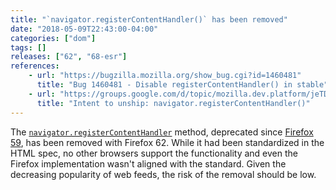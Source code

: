 ```yaml
---
title: "`navigator.registerContentHandler()` has been removed"
date: "2018-05-09T22:43:00-04:00"
categories: ["dom"]
tags: []
releases: ["62", "68-esr"]
references:
    - url: "https://bugzilla.mozilla.org/show_bug.cgi?id=1460481"
      title: "Bug 1460481 - Disable registerContentHandler() in stable"
    - url: "https://groups.google.com/d/topic/mozilla.dev.platform/jeTDLz38_RE/discussion"
      title: "Intent to unship: navigator.registerContentHandler()"
---
```

The [`navigator.registerContentHandler`](https://developer.mozilla.org/docs/Web/API/Navigator/registerContentHandler) method, deprecated since [Firefox 59](https://www.fxsitecompat.dev/en-CA/docs/2018/navigator-registercontenthandler-has-been-deprecated/), has been removed with Firefox 62. While it had been standardized in the HTML spec, no other browsers support the functionality and even the Firefox implementation wasn't aligned with the standard. Given the decreasing popularity of web feeds, the risk of the removal should be low.
